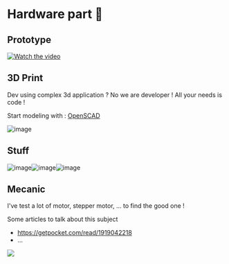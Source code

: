 # Hardware part 🤖

## Prototype 

[![Watch the video](https://user-images.githubusercontent.com/3717296/95396180-9d619480-0900-11eb-9d0f-881aede12fee.gif)](https://youtu.be/b_dLkQOu_uQ)

## 3D Print

Dev using complex 3d application ? 
No we are developer ! 
All your needs is code !

Start modeling with : <a href="https://www.openscad.org/index.html" target="_blank">OpenSCAD</a>

![image](https://user-images.githubusercontent.com/3717296/95393652-3a213380-08fb-11eb-94be-077b1111b881.png)

## Stuff 

![image](https://user-images.githubusercontent.com/3717296/95394143-23c7a780-08fc-11eb-8855-ab8aea1d3a6a.png)![image](https://user-images.githubusercontent.com/3717296/95394162-2e823c80-08fc-11eb-9e63-5d520829e44f.png)![image](https://user-images.githubusercontent.com/3717296/95394193-3e9a1c00-08fc-11eb-8286-2e47c4d177ab.png)


## Mecanic

I've test a lot of motor, stepper motor, ... to find the good one !

Some articles to talk about this subject
- https://getpocket.com/read/1919042218
- ...

![](https://media0.giphy.com/media/LqW9dLVjQm3cs/200.gif?cid=5a38a5a2amqwkv6rgz3hngwcinnk51svolpdldzw9nkrfe0y&rid=200.gif)
